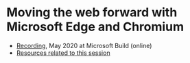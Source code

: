 # Moving the web forward with Microsoft Edge and Chromium

* [Recording](https://mybuild.microsoft.com/sessions/f4134be8-0e49-40e3-a8a2-935ec397c8fa?source=speakerdetail), May 2020 at Microsoft Build (online)
* [Resources related to this session](https://gist.github.com/melanierichards/2fb11de7981cfe292d118dc2d48c1b7d)